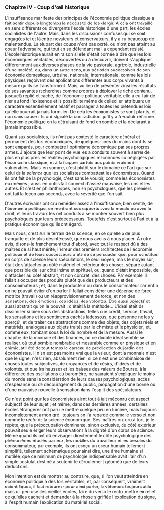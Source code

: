 ### Chapitre IV - Coup d'œil historique

L'insuffisance manifeste des principes de l'économie politique classique a fait sentir depuis longtemps la nécessité de les élargir. A cela ont travaillé en sens différents ou divergents l'école historique d'une part, les écoles socialistes de l'autre. Mais, dans les discussions confuses qui se sont engagées ici et là entre novateurs et conservateurs, il y a eu beaucoup de malentendus. La plupart des coups n'ont pas porté, ou n'ont pas atteint au coeur l'adversaire, qui tout en se défendant mal, a cependant résisté. L'école historique aurait en raison si elle s'était bornée à dire que les lois économiques véritables, découvertes ou à découvrir, doivent s'appliquer différemment aux diverses phases de la vie pastorale, agricole, industrielle d'une société, ou, dans un autre sens, aux périodes successives de son économie domestique, urbaine, nationale, internationale, comme les lois physiques reçoivent des applications différentes aux corps vivants à mesure qu'ils se transforment. Mais, au lieu de présenter ainsi les résultats de ses savantes recherches comme propres à déployer le riche contenu, jusquelà replié et caché, de l'économie politique véritable, elle a eu l'air de nier au fond l'existence et la possibilité même de celleci en attribuant un caractère essentiellement relatif et passager à toutes les prétendues lois qu'elle pourrait jamais formuler. De cela les économistes se sont plaints, et non sans cause : ils ont signalé la contradiction qu'il y a à vouloir réformer l'économie politique en la détruisant de fond en comble et la déclarant à jamais impossible.

Quant aux socialistes, ils n'ont pas contesté le caractère général et permanent des lois économiques, de quelques-unes du moins dont ils se sont emparés, pour combattre l'optimisme économique par ses propres armes. J'ajoute que leur point de vue les a conduits souvent à serrer de plus en plus près les réalités psychologiques méconnues ou négligées par l'économie classique, et à la frapper parfois aux points vraiment vulnérables. Mais, en somme, c'est plutôt sur le domaine de l'art que sur celui de la _science_ que les socialistes combattent les économistes. Quand ils ont fait de la psychologie, c'est sans le vouloir, comme les économistes euxmêmes ; aussi en ontils fait souvent d'assez mauvaise, les uns et les autres. Et c'est en philanthropes, non en psychologues, que les premiers ont fait la leçon aux seconds, avec la sévérité que l'on sait.

D'autres écrivains ont cru remédier assez à l'insuffisance, bien sentie, de l'économie politique, en montrant ses rapports avec la morale ou avec le droit, et leurs travaux les ont conduits à se montrer souvent bien plus psychologues que leurs prédécesseurs. Toutefois c'est surtout à l'art et à la pratique économique qu'ils ont égard.

Mais nous, c'est sur le terrain de la science, en ce qu'elle a de plus tranquille et de plus désintéressé, que nous avons à nous placer. À notre avis, disons-le franchement tout d'abord, avec tout le respect dû à des maîtres de si haut mérite, l'erreur des premiers architectes de l'économie politique et de leurs successeurs a été de se persuader que, pour constituer en corps de science leurs spéculations, le seul moyen, mais le moyen sûr, était de s'attacher au côté matériel et extérieur des choses, séparé autant que possible de leur côté intime et spirituel, ou, quand c'était impossible, de s'attacher au côté abstrait, et non concret, des choses. Par exemple, il fallait s'occuper des produits plutôt que des producteurs et des consommateurs ; et, dans le producteur ou dans le consommateur car enfin on ne pouvait éviter d'en parler il fallait considérer une dépense de force motrice (travail) ou un réapprovisionnement de force, et non des sensations, des émotions, des idées, des volontés. Être aussi _objectif_ et aussi abstrait qu'on le pouvait : c'était là la méthode... L'idéal était de dissimuler si bien sous des abstractions, telles que crédit, service, travail, les sensations et les sentiments cachés làdessous, que personne ne les y aperçût, et de traiter ces abstractions comme des objets, des objets réels et matériels, analogues aux objets traités par le chimiste et le physicien, et, comme eux, tombant sous la loi du nombre et de la mesure. Aussi le chapitre de la monnaie et des finances, où ce double idéal semble se réaliser, où tout semble nombrable et mesurable comme en physique et en chimie, atil été de tout temps le carreau de prédilection du jardin des économistes. Il n'en est pas moins vrai que la valeur, dont la monnaie n'est que le signe, n'est rien, absolument rien, si ce n'est une combinaison de choses toutes subjectives, de croyances et de désirs, d'idées et de volontés, et que les hausses et les baisses des valeurs de Bourse, à la différence des oscillations du baromètre, ne sauraient s'expliquer le moins du monde sans la considération de leurs causes psychologiques, accès d'espérance ou de découragement du public, propagation d'une bonne ou d'une mauvaise nouvelle à sensation dans l'esprit des spéculateurs.

Ce n'est point que les économistes aient tout à fait méconnu cet aspect subjectif de leur sujet ; et même, dans ces dernières années, certaines écoles étrangères ont paru le mettre quelque peu en lumière, mais toujours incomplètement à mon gré ; toujours on l'a regardé comme le verso et non comme le _recto_ de la science économique. Ses maîtres ont cru à tort, je le répète, que la préoccupation dominante, sinon exclusive, du côté extérieur pouvait seule ériger leurs observations à la dignité d'un corps de science. Même quand ils ont dû envisager directement le côté psychologique des phénomènes étudiés par eux, les mobiles du travailleur et les besoins du consommateur, par exemple, ils ont conçu un coeur humain tellement simplifié, tellement schématique pour ainsi dire, une âme humaine si mutilée, que ce minimum de psychologie indispensable avait l'air d'un simple postulat destiné à soutenir le déroulement géométrique de leurs déductions.

Mon intention est de montrer au contraire, que, si l'on veut atteindre en économie politique à des lois véritables, et, par conséquent, vraiment scientifiques, il faut retourner pour ainsi parler, le vêtement toujours utile mais un peu usé des vieilles écoles, faire du verso le recto, mettre en relief ce qu'elles cachent et demander à la chose signifiée l'explication du signe, à l'esprit humain l'explication du matériel social.
